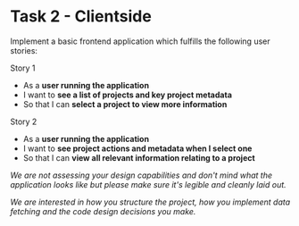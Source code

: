 # Task 2 - Clientside

Implement a basic frontend application which fulfills the following user stories:

Story 1

- As a **user running the application** 
- I want to **see a list of projects and key project metadata**
- So that I can **select a project to view more information**

Story 2

- As a **user running the application**
- I want to **see project actions and metadata when I select one**
- So that I can **view all relevant information relating to a project**

*We are not assessing your design capabilities and don't mind what the application looks like but please make sure it's legible and cleanly laid out.*

*We are interested in how you structure the project, how you implement data fetching and the code design decisions you make.*